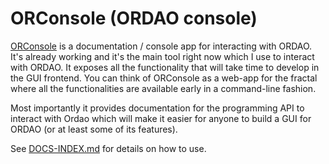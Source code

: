 # ORConsole (ORDAO console)

[ORConsole](../apps/console) is a documentation / console app for interacting with ORDAO. It's already working and it's the main tool right now which I use to interact with ORDAO. It exposes all the functionality that will take time to develop in the GUI frontend. You can think of ORConsole as a web-app for the fractal where all the functionalities are available early in a command-line fashion.

Most importantly it provides documentation for the programming API to interact with Ordao which will make it easier for anyone to build a GUI for ORDAO (or at least some of its features).

See [DOCS-INDEX.md](./DOCS-INDEX.md) for details on how to use.